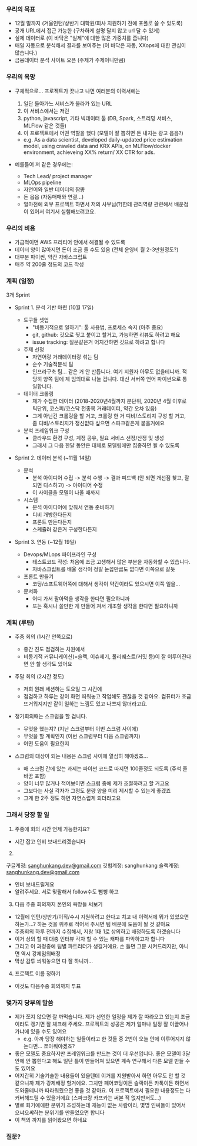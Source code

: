 ### 우리의 목표
- 12월 말까지                      (겨울인턴/상반기 대학원/회사 지원하기 전에 포폴로 쓸 수 있도록)
- 공개 URL에서 접근 가능한            (구차하게 설명 달지 않고 url 달 수 있게)
- 실제 데이터로                     (이 바닥은 "실제"에 대한 많은 가중치를 줍니다)
- 매일 자동으로 분석해서 결과를 보여주는   (이 바닥은 자동, XXops에 대한 관심이 많습니다.)
- 금융데이터 분석 사이트 오픈           (주제가 주제이니만큼)

### 우리의 욕망 
- 구체적으로... 프로젝트가 끗나고 나면 여러분의 이력서에는
  1. 일단 돌아가느 서비스가 올라가 있는 URL
  2. 이 서비스에서는 저런 
  3. python, javascript, 기타 빅데이터 툴 (DB, Spark, 스트리밍 서비스, MLFlow 같은 것들)
  4. 이 프로젝트에서 어떤 역할을 했다
  (모델이 잘 뽑히면 돈 내지는 광고 읍읍?)

  - e.g. As a data scientist, developed daily-updated price estimation model, using crawled data and KRX APIs, on MLFlow/docker environment, achieveing XX% return/ XX CTR for ads.

- 예를들어 저 같은 경우에는:
  - Tech Lead/ project manager
  - MLOps pipeline
  - 자연어와 일반 데이터의 짬뽕
  - 돈 읍읍 (자동매매와 연결...)
  - 얼마전에 외부 프로젝트 하면서 저의 사부님(?)한테 관리역량 관련해서 배운점이 있어서 여기서 실험해보려고요.

### 우리의 비용
- 가급적이면 AWS 프리티어 안에서 해결될 수 있도록
- 데이터 양이 많아지면 돈이 조금 들 수도 있음 (전체 운영비 월 2-3만원정도?)
- 대부분 파이썬, 약간 자바스크립트
- 매주 약 200줄 정도의 코드 작성

### 계획 (일정)
3개 Sprint
- Sprint 1. 분석 기반 마련 (10월 17일)
  - 도구들 셋업
    - "비동기적으로 일하기": 툴 사용법, 프로세스 숙지 (아주 중요)
    - git, github: 깃으로 찢고 붙이고 할거고, 가능하면 리뷰도 하려고 해요
    - issue tracking: 질문같은거 어지간하면 깃으로 하려고 합니다
  - 주제 선정
    - 자연어랑 거래데이터랑 섞는 팀
    - 순수 기술적분석 팀
    - 인프라구축 팀... 같은 거 안 만듭니다. 여기 지원자 아무도 없을테니까. 적당히 양쪽 팀에 제 임의대로 나눌 겁니다. 대신 서버쪽 언어 파이썬으로 통일합니다. 
  - 데이터 크롤링
    - 제가 수집한 데이터 (2018-2020년4월까지 분단위, 2020년 4월 이후로 틱단위, 코스피/코스닥 전종목 거래데이터, 약간 오차 있음)
    - 그게 아닌건 크롤링을 할 거고, 크롤링 한 거 디비/스토리지 구성 할 거고, 좀 디비/스토리지가 정신없다 싶으면 스파크같은게 붙을거에요
  - 분석 프레임워크 구성
    - 클라우드 환경 구성, 계정 공유, 필요 서비스 선정/산정 및 생성
    - 그래서 그 다음 한달 동안은 대체로 모델링에만 집중하면 될 수 있도록

- Sprint 2. 데이터 분석 (~11월 14일)
  - 분석
    - 분석 아이디어 수립 -> 분석 수행 -> 결과 피드백 (안 되면 개선점 찾고, 잘 되면 디스하고) -> 아이디어 수정
    - 이 사이클을 모델이 나올 때까지
  - 시스템
    - 분석 아이디어에 맞춰서 연동 준비하기
    - 디비 개방한다든지
    - 프론트 만든다든지
    - 스케쥴러 같은거 구성한다든지

- Sprint 3. 연동 (~12월 19일)
  - Devops/MLops 파이프라인 구성
    - 테스트코드 작성: 처음에 조금 고생해서 많은 부분을 자동화할 수 있습니다.
    - 자바스크립트를 배울 생각이 정말 눈꼽만큽도 없다면 이쪽으로 갈듯
  - 프론트 만들기
    - 코딩/소프트웨어쪽에 대해서 생각이 약간이라도 있으시면 이쪽 일을...
  - 문서화
    - 어디 가서 팔아먹을 생각을 한다면 필요하니까
    - 또는 혹시나 쓸만한 게 만들어 져서 개조할 생각을 한다면 필요하니까

### 계획 (루틴)
- 주중 회의 (1시간 안쪽으로)
  - 중간 진도 점검하는 차원에서
  - 비동기적 커뮤니케이션(=슬랙, 이슈제기, 풀리퀘스트/커밋 등)이 잘 이루어진다면 안 할 생각도 있어요

- 주말 회의 (2시간 정도)
  - 저희 원래 세션하는 토요일 그 시간에
  - 점검하고 하루는 같이 화면 띄워놓고 작업해도 괜찮을 것 같아요. 컴퓨터가 조금 뜨거워지지만 같이 일하는 느낌도 있고 나쁘지 않더라고요.

- 정기회의때는 스크럼을 할 겁니다.
  - 무엇을 했는지? (지난 스크럼부터 이번 스크럼 사이에)
  - 무엇을 할 계획인지 (이번 스크럼부터 다음 스크럼까지)
  - 어떤 도움이 필요한지

- 스크럼의 대상이 되는 내용은 스크럼 사이에 열심히 해야겠죠...
  - 매 스크럼 간에 있는 과제는 파이썬 코드로 따지면 100줄정도 되도록 (주석 줄바꿈 포함)
  - 양이 너무 많거나 적어보이면 스크럼 중에 제가 조절하려고 할 거고요
  - 그보다는 사실 각자가 그정도 분량 양을 미리 제시할 수 있는게 좋겠죠 
  - 그게 한 2주 정도 하면 자연스럽게 되더라고요

### 그래서 당장 할 일
1. 주중에 회의 시간 언제 가능한지요?
- 시간 잡고 인비 보내드리겠습니다

2.
구글계정: sanghunkang.dev@gmail.com
깃헙계정: sanghunkang
슬랙계정: sanghunkang.dev@gmail.com

- 인비 보내드릴게요
- 알려주세요. 서로 맞팔해서 follow수도 뻠삥 하고

3. 다음 주중 회의까지 본인의 욕망들 써보기
- 12월에 인턴/상반기/이직/수시 지원하려고 한다고 치고 내 이력서에 뭐가 있었으면 하는가...? 하는 것을 위주로 적어서 주시면 팀 배분에 도움이 될 것 같아요
- 주중회의 하루 전까지 수집해서, 저랑 1대 1로 상의하고 배정하도록 하겠습니다
- 이거 상의 할 때 대충 인터뷰 각자 할 수 있는 캐파를 파악하고자 합니다
- 그리고 이 과정중에 팀별 파트리더가 생길거에요. 손 들면 그분 시켜드리지만, 아니면 역시 강제임의배정
- 막상 감투 씌워놓으면 다 잘 하니까...

4. 프로젝트 이름 정하기
- 이것도 다음주중 회의까지 투표

### 몇가지 당부의 말씀
- 제가 쪼지 않으면 잘 까먹습니다. 제가 선언한 일정을 제가 잘 따라오고 있는지 조금이라도 캥기면 잘 체크해 주세요. 프로젝트의 성공은 제가 얼마나 일정 잘 이끌어나가냐에 있을 수도 있어요
  - e.g. 아까 당장 해야하는 일들이라고 한 것들 중 2번이 오늘 안에 이루어지지 않는다면... 쪼아줘야겠죠?
- 좋은 모델도 중요하지만 프레임워크를 만드는 것이 더 우선입니다. 좋은 모델이 3달 안에 안 뽑힌다고 해도 일단 틀이 만들어져 있으면 계속 연구해서 다른 모델 만들 수도 있어요
- 어지간히 기술기술한 내용들이 있을텐데 이거를 지원받아서 하면 아무도 안 할 것 같으니까 제가 강제배정 할거에요. 그치만 페어코딩이든 슬랙이든 카톡이든 하면서 도와줄테니까 따라워줬으면 좋을 것 같아요. 이 프로젝트에서 필요한 내용정도는 다 커버해드릴 수 있을거에요 (스파크랑 카프카는 써본 적 없지만서도...)
- 별로 화기애애한 분위기 조성하는데 재능이 없는 사람이라, 몇명 인싸들이 있어서 으쌰으쌰하는 분위기를 만들었으면 합니다
- 이 책의 까지를 읽어봤으면 하네요

### 질문?
